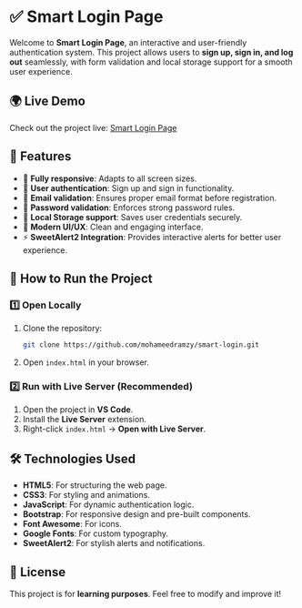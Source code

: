 # ✅ Smart Login Page

Welcome to **Smart Login Page**, an interactive and user-friendly authentication system. This project allows users to **sign up, sign in, and log out** seamlessly, with form validation and local storage support for a smooth user experience.

## 🌍 Live Demo
Check out the project live: [Smart Login Page](https://smart-login1.vercel.app/)

## 📌 Features

- 📱 **Fully responsive**: Adapts to all screen sizes.
- 🔐 **User authentication**: Sign up and sign in functionality.
- 📧 **Email validation**: Ensures proper email format before registration.
- 🔑 **Password validation**: Enforces strong password rules.
- 💾 **Local Storage support**: Saves user credentials securely.
- 🎨 **Modern UI/UX**: Clean and engaging interface.
- ⚡ **SweetAlert2 Integration**: Provides interactive alerts for better user experience.

## 🚀 How to Run the Project

### 1️⃣ Open Locally

1. Clone the repository:
   ```sh
   git clone https://github.com/mohameedramzy/smart-login.git
   ```
2. Open `index.html` in your browser.

### 2️⃣ Run with Live Server (Recommended)

1. Open the project in **VS Code**.
2. Install the **Live Server** extension.
3. Right-click `index.html` → **Open with Live Server**.

## 🛠 Technologies Used
- **HTML5**: For structuring the web page.
- **CSS3**: For styling and animations.
- **JavaScript**: For dynamic authentication logic.
- **Bootstrap**: For responsive design and pre-built components.
- **Font Awesome**: For icons.
- **Google Fonts**: For custom typography.
- **SweetAlert2**: For stylish alerts and notifications.

## 📄 License
This project is for **learning purposes**. Feel free to modify and improve it!

